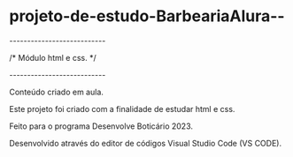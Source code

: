 # projeto-de-estudo-BarbeariaAlura--
---------------------------<p>/* Módulo html e css. */</p>---------------------------

<p>Conteúdo criado em aula.</p>
<p>Este projeto foi criado com a finalidade de estudar html e css.</p> 
<p>Feito para o programa Desenvolve Boticário 2023.</p>
<p>Desenvolvido através do editor de códigos Visual Studio Code (VS CODE).</p> 

